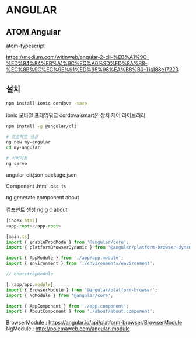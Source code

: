 # ANGULAR

## ATOM Angular

atom-typescript

<https://medium.com/witinweb/angular-2-cli-%EB%A1%9C-%ED%94%84%EB%A1%9C%EC%A0%9D%ED%8A%B8-%EC%8B%9C%EC%9E%91%ED%95%98%EA%B8%B0-11a188e17223>

## 설치

```bash
npm install ionic cordova -save
```

ionic 모바일 프레임워크
cordova smart폰 장치 제어 라이브러리

```bash
npm install -g @angular/cli

# 프로젝트 생성
ng new my-angular
cd my-angular

# 서버기동
ng serve
```

angular-cli.json
package.json

Component
.html .css .ts

ng generate component about

컴포넌트 생성
ng g c about

```js
[index.html]
<app-root></app-root>
```

```js
[main.ts]
import { enableProdMode } from '@angular/core';
import { platformBrowserDynamic } from '@angular/platform-browser-dynamic';

import { AppModule } from './app/app.module';
import { environment } from './environments/environment';

// bootstrapModule
```

```js
[./app/app.module]
import { BrowserModule } from '@angular/platform-browser';
import { NgModule } from '@angular/core';

import { AppComponent } from './app.component';
import { AboutComponent } from './about/about.component';
```

BrowserModule : <https://angular.io/api/platform-browser/BrowserModule>
NgModule : <http://poiemaweb.com/angular-module>